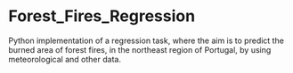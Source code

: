 # Forest_Fires_Regression
Python implementation of a regression task, where the aim is to predict the burned area of forest fires, in the northeast region of Portugal, by using meteorological and other data.
